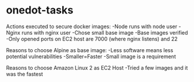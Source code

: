 # onedot-tasks
Actions executed to secure docker images:
-Node runs with node user
-Nginx runs with nginx user
-Chose small base image
-Base images verified
-Only opened ports on EC2 host are 7000 (where nginx listens) and 22

Reasons to choose Alpine as base image:
-Less software means less potential vulnerabilities
-Smaller=Faster
-Small image is a requirement

Reasons to choose Amazon Linux 2 as EC2 Host
-Tried a few images and it was the fastest
